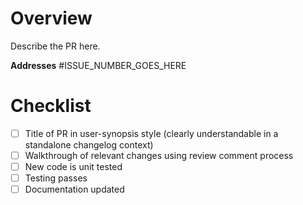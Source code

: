 # Overview #
Describe the PR here.

**Addresses** #ISSUE_NUMBER_GOES_HERE
# Checklist #
- [ ] Title of PR in user-synopsis style (clearly understandable in a standalone changelog context)
- [ ] Walkthrough of relevant changes using review comment process
- [ ] New code is unit tested
- [ ] Testing passes
- [ ] Documentation updated

